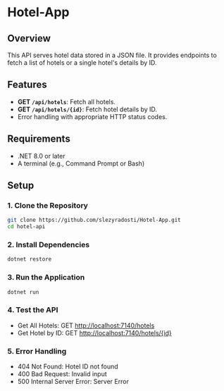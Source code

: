 # Hotel-App
 
## Overview
This API serves hotel data stored in a JSON file. It provides endpoints to fetch a list of hotels or a single hotel's details by ID.

## Features
- **GET `/api/hotels`**: Fetch all hotels.
- **GET `/api/hotels/{id}`**: Fetch hotel details by ID.
- Error handling with appropriate HTTP status codes.

## Requirements
- .NET 8.0 or later
- A terminal (e.g., Command Prompt or Bash)

## Setup

### 1. Clone the Repository
```bash
git clone https://github.com/slezyradosti/Hotel-App.git
cd hotel-api
```

### 2. Install Dependencies
```bash
dotnet restore
```

### 3. Run the Application
```bash
dotnet run
```

### 4. Test the API
- Get All Hotels: GET [http://localhost:7140/hotels](https://localhost:7140/hotels)
- Get Hotel by ID: GET [http://localhost:7140/hotels/{id}](https://localhost:7140/hotels/1) 

### 5. Error Handling
- 404 Not Found: Hotel ID not found
- 400 Bad Request: Invalid input
- 500 Internal Server Error: Server Error
